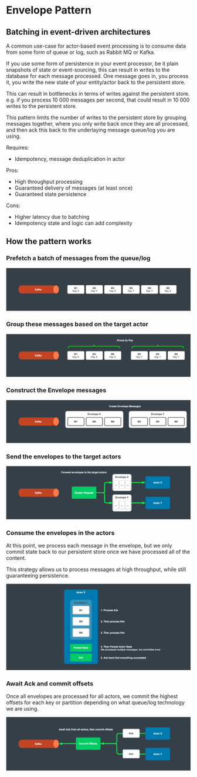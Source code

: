 # Envelope Pattern

## Batching in event-driven architectures

A common use-case for actor-based event processing is to consume data from some form of queue or log, such as Rabbit MQ or Kafka.

If you use some form of persistence in your event processor, be it plain snapshots of state or event-sourcing, this can result in writes to the database for each message processed.
One message goes in, you process it, you write the new state of your entity/actor back to the persistent store.

This can result in bottlenecks in terms of writes against the persistent store.
e.g. if you process 10 000 messages per second, that could result in 10 000 writes to the persistent store.

This pattern limits the number of writes to the persistent store by grouping messages together, where you only write back once they are all processed, and then ack this back to the underlaying message queue/log you are using.


Requires:
* Idempotency, message deduplication in actor

Pros:
* High throughput processing
* Guaranteed delivery of messages (at least once)
* Guaranteed state persistence

Cons:
* Higher latency due to batching
* Idempotency state and logic can add complexity


## How the pattern works

### Prefetch a batch of messages from the queue/log

![Cluster Events](images/batching-0.png)

### Group these messages based on the target actor

![Cluster Events](images/batching-1.png)

### Construct the Envelope messages

![Cluster Events](images/batching-2.png)

### Send the envelopes to the target actors

![Cluster Events](images/batching-3.png)

### Consume the envelopes in the actors

At this point, we process each message in the envelope, but we only commit state back to our persistent store once we have processed all of the content.

This strategy allows us to process messages at high throughput, while still guaranteeing persistence.

![Cluster Events](images/batching-4.png)

### Await Ack and commit offsets

Once all envelopes are processed for all actors, we commit the highest offsets for each key or partition depending on what queue/log technology we are using.

![Cluster Events](images/batching-5.png)